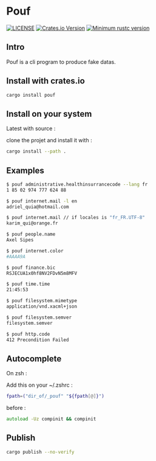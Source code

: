 # Pouf

[![LICENSE](https://img.shields.io/badge/license-MIT-blue.svg)](LICENSE)
[![Crates.io Version](https://img.shields.io/crates/v/pouf.svg)](https://crates.io/crates/pouf)
[![Minimum rustc version](https://img.shields.io/badge/rustc-1.60.0+-lightgray.svg)](#rust-version-requirements)

## Intro

Pouf is a cli program to produce fake datas.

## Install with crates.io

```zsh
cargo install pouf
```

## Install on your system

Latest with source :

clone the projet and install it with :

```zsh
cargo install --path .
```

## Examples

```zsh
$ pouf administrative.healthinsurrancecode --lang fr
1 85 02 974 777 624 88
```

```zsh
$ pouf internet.mail -l en
adriel_quia@hotmail.com
```

```zsh
$ pouf internet.mail // if locales is "fr_FR.UTF-8"
karim_qui@orange.fr
```

```zsh
$ pouf people.name
Axel Sipes
```

```zsh
$ pouf internet.color
#AAAA9A
```

```zsh
$ pouf finance.bic
RSJECUA1x0hf8NV2FDvN5m8MFV
```

```zsh
$ pouf time.time
21:45:53
```

```zsh
$ pouf filesystem.mimetype
application/vnd.xacml+json
```

```zsh
$ pouf filesystem.semver
filesystem.semver
```

```zsh
$ pouf http.code
412 Precondition Failed
```

## Autocomplete

On zsh :

Add this on your ~/.zshrc :

```zsh
fpath=("dir_of/_pouf" "${fpath[@]}")
```

before :
```zsh
autoload -Uz compinit && compinit
```

## Publish

```zsh
cargo publish --no-verify
```
